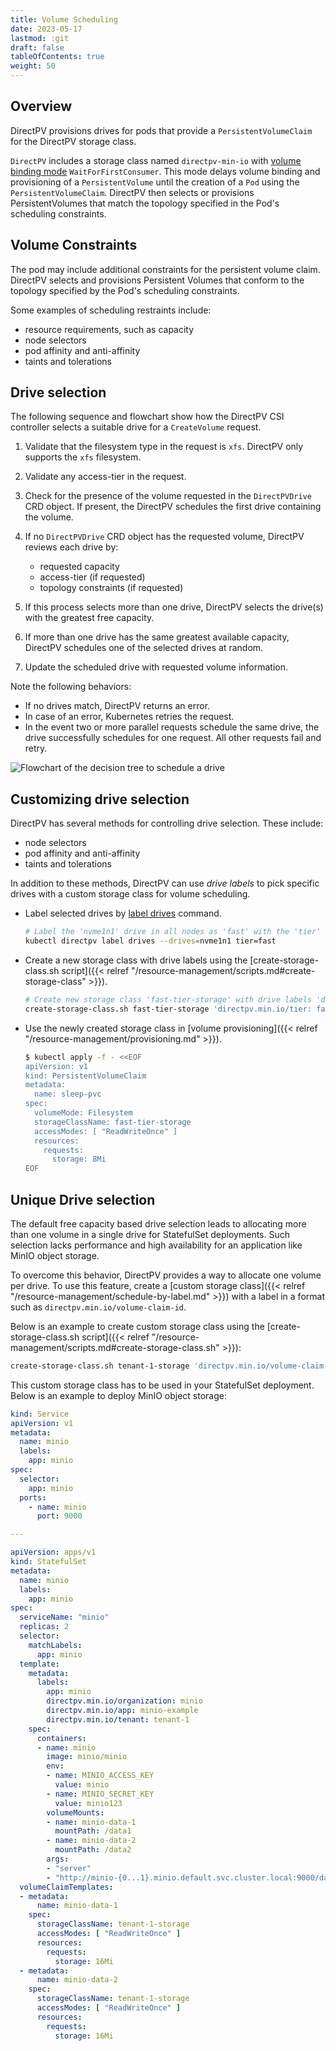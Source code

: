 ```yaml
---
title: Volume Scheduling
date: 2023-05-17
lastmod: :git
draft: false
tableOfContents: true
weight: 50
---
```


## Overview

DirectPV provisions drives for pods that provide a `PersistentVolumeClaim` for the DirectPV storage class.

`DirectPV` includes a storage class named `directpv-min-io` with [volume binding mode](https://kubernetes.io/docs/concepts/storage/storage-classes/#volume-binding-mode) `WaitForFirstConsumer`.
This mode delays volume binding and provisioning of a `PersistentVolume` until the creation of a `Pod` using the `PersistentVolumeClaim`.
DirectPV then selects or provisions PersistentVolumes that match the topology specified in the Pod's scheduling constraints.

## Volume Constraints

The pod may include additional constraints for the persistent volume claim.
DirectPV selects and provisions Persistent Volumes that conform to the topology specified by the Pod's scheduling constraints. 

Some examples of scheduling restraints include:

- resource requirements, such as capacity
- node selectors
- pod affinity and anti-affinity
- taints and tolerations

## Drive selection

The following sequence and flowchart show how the DirectPV CSI controller selects a suitable drive for a `CreateVolume` request.

1. Validate that the filesystem type in the request is `xfs`.
   DirectPV only supports the `xfs` filesystem.
2. Validate any access-tier in the request.
3. Check for the presence of the volume requested in the `DirectPVDrive` CRD object. 
   If present, the DirectPV schedules the first drive containing the volume.
4. If no `DirectPVDrive` CRD object has the requested volume, DirectPV reviews each drive by:
 
   - requested capacity
   - access-tier (if requested)
   - topology constraints (if requested)
5. If this process selects more than one drive, DirectPV selects the drive(s) with the greatest free capacity.
6. If more than one drive has the same greatest available capacity, DirectPV schedules one of the selected drives at random.
7. Update the scheduled drive with requested volume information.

Note the following behaviors:

- If no drives match, DirectPV returns an error.
- In case of an error, Kubernetes retries the request.
- In the event two or more parallel requests schedule the same drive, the drive successfully schedules for one request. 
  All other requests fail and retry.

![Flowchart of the decision tree to schedule a drive](../scheduled-diagram.png)

## Customizing drive selection

DirectPV has several methods for controlling drive selection.
These include:

- node selectors
- pod affinity and anti-affinity
- taints and tolerations
  
In addition to these methods, DirectPV can use _drive labels_ to pick specific drives with a custom storage class for volume scheduling. 

* Label selected drives by [label drives](./command-reference.md#drives-command-1) command.

  ```sh
  # Label the 'nvme1n1' drive in all nodes as 'fast' with the 'tier' key.
  kubectl directpv label drives --drives=nvme1n1 tier=fast
  ```

* Create a new storage class with drive labels using the [create-storage-class.sh script]({{< relref "/resource-management/scripts.md#create-storage-class" >}}).

  ```sh
  # Create new storage class 'fast-tier-storage' with drive labels 'directpv.min.io/tier: fast'
  create-storage-class.sh fast-tier-storage 'directpv.min.io/tier: fast'
  ```

* Use the newly created storage class in [volume provisioning]({{< relref "/resource-management/provisioning.md" >}}). 
 
  ```sh
  $ kubectl apply -f - <<EOF
  apiVersion: v1
  kind: PersistentVolumeClaim
  metadata:
    name: sleep-pvc
  spec:
    volumeMode: Filesystem
    storageClassName: fast-tier-storage
    accessModes: [ "ReadWriteOnce" ]
    resources:
      requests:
        storage: 8Mi
  EOF
  ```

## Unique Drive selection

The default free capacity based drive selection leads to allocating more than one volume in a single drive for StatefulSet deployments.
Such selection lacks performance and high availability for an application like MinIO object storage.

To overcome this behavior, DirectPV provides a way to allocate one volume per drive. 
To use this feature, create a [custom storage class]({{< relref "/resource-management/schedule-by-label.md" >}}) with a label in a format such as `directpv.min.io/volume-claim-id`. 
  
Below is an example to create custom storage class using the [create-storage-class.sh script]({{< relref "/resource-management/scripts.md#create-storage-class.sh" >}}):

```sh {.copy}
create-storage-class.sh tenant-1-storage 'directpv.min.io/volume-claim-id: 555e99eb-e255-4407-83e3-fc443bf20f86'
```

This custom storage class has to be used in your StatefulSet deployment. 
Below is an example to deploy MinIO object storage:

```yaml {.copy}
kind: Service
apiVersion: v1
metadata:
  name: minio
  labels:
    app: minio
spec:
  selector:
    app: minio
  ports:
    - name: minio
      port: 9000

---

apiVersion: apps/v1
kind: StatefulSet
metadata:
  name: minio
  labels:
    app: minio
spec:
  serviceName: "minio"
  replicas: 2
  selector:
    matchLabels:
      app: minio
  template:
    metadata:
      labels:
        app: minio
        directpv.min.io/organization: minio
        directpv.min.io/app: minio-example
        directpv.min.io/tenant: tenant-1
    spec:
      containers:
      - name: minio
        image: minio/minio
        env:
        - name: MINIO_ACCESS_KEY
          value: minio
        - name: MINIO_SECRET_KEY
          value: minio123
        volumeMounts:
        - name: minio-data-1
          mountPath: /data1
        - name: minio-data-2
          mountPath: /data2
        args:
        - "server"
        - "http://minio-{0...1}.minio.default.svc.cluster.local:9000/data{1...2}"
  volumeClaimTemplates:
  - metadata:
      name: minio-data-1
    spec:
      storageClassName: tenant-1-storage
      accessModes: [ "ReadWriteOnce" ]
      resources:
        requests:
          storage: 16Mi
  - metadata:
      name: minio-data-2
    spec:
      storageClassName: tenant-1-storage
      accessModes: [ "ReadWriteOnce" ]
      resources:
        requests:
          storage: 16Mi
```
